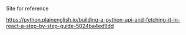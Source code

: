 
Site for reference

https://python.plainenglish.io/building-a-python-api-and-fetching-it-in-react-a-step-by-step-guide-5024ba4ed9dd

